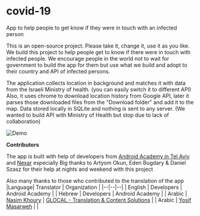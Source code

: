 # covid-19
App to help people to get know if they were in touch with an infected person

This is an open-source project.
Please take it, change it, use it as you like.
We build this project to help people get to know if there were in touch with infected people.
We encourage people in the world not to wait for government to build the app for them but use what we build and adopt to their country and API of infected persons.

The application collects location in background and matches it with data from the Israeli Ministry of health. (you can easily switch it to different API)
Also, it uses chrome to download location history from Google API, later it parses those downloaded files from the "Download folder" and add it to the map.
Data stored locally in SQLite and nothing is sent to any server. (We wanted to build API with Ministry of Health but stop due to lack of collaboration)

![Demo](demo/demo.gif)


**Contributors**

The app is built with help of developers from [Android Academy in Tel Aviv](https://www.facebook.com/groups/android.academy.ils/) and [Nexar](https://www.getnexar.com) especially Big thanks to Artyom Okun, Eden Bugdary & Daniel Szasz for their help at nights and weekend with this project

Also many thanks to those who contributed to the translation of the app
|Language| Translator |  Organization |
|--|--|--|
| English | Developers | Android Academy |
| Hebrew | Developers | Android Academy |
| Arabic | [Nasim Khoury](mailto:nasim@glocaltrans.com) | [GLOCAL - Translation & Content Solutions](www.glocaltrans.com) |
| Arabic | [Yosif Masarweh](mailto:yosiftbt@gmail.com) |  |